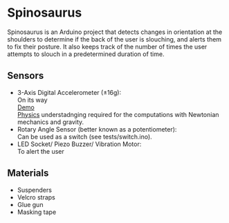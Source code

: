 # Spinosaurus
Spinosaurus is an Arduino project that detects changes in orientation at the shoulders to determine if the back of the user is slouching, and alerts them to fix their posture. It also keeps track of the number of times the user attempts to slouch in a predetermined duration of time.

## Sensors
- 3-Axis Digital Accelerometer (±16g):
<br>On its way
<br>[Demo](https://github.com/Seeed-Studio/Accelerometer_ADXL345)
<br>[Physics](http://www.seeedstudio.com/wiki/Grove_-_3-Axis_Digital_Accelerometer(%C2%B11.5g)#Reference) understadnging required for the computations with Newtonian mechanics and gravity.
- Rotary Angle Sensor (better known as a potentiometer):
<br>Can be used as a switch (see tests/switch.ino).
- LED Socket/ Piezo Buzzer/ Vibration Motor:
<br>To alert the user

## Materials
- Suspenders
- Velcro straps
- Glue gun
- Masking tape
